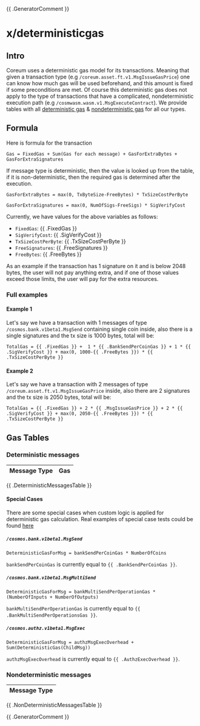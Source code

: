 {{ .GeneratorComment }}

# x/deterministicgas

## Intro

Coreum uses a deterministic gas model for its transactions. Meaning that given a transaction type (e.g
`/coreum.asset.ft.v1.MsgIssueGasPrice`) one can know how much gas will be used beforehand, and this amount is fixed if some
preconditions are met. Of course this deterministic gas does not apply to the type of transactions that have a
complicated, nondeterministic execution path (e.g `/cosmwasm.wasm.v1.MsgExecuteContract`). We provide tables with all
[deterministic gas](#deterministic-messages) & [nondeterministic gas](#nondeterministic-messages) for all our types.

## Formula

Here is formula for the transaction

`
Gas = FixedGas + Sum(Gas for each message) + GasForExtraBytes + GasForExtraSignatures
`

If message type is deterministic, then the value is looked up from the table, if it is non-deterministic, then the
required gas is determined after the execution.

`
GasForExtraBytes = max(0, TxByteSize-FreeBytes) * TxSizeCostPerByte
`

`
GasForExtraSignatures = max(0, NumOfSigs-FreeSigs) * SigVerifyCost
`

Currently, we have values for the above variables as follows:

- `FixedGas`: {{ .FixedGas }}
- `SigVerifyCost`: {{ .SigVerifyCost }}
- `TxSizeCostPerByte`: {{ .TxSizeCostPerByte }}
- `FreeSignatures`: {{ .FreeSignatures }}
- `FreeBytes`: {{ .FreeBytes }}

As an example if the transaction has 1 signature on it and is below
2048 bytes, the user will not pay anything extra, and if one of those values exceed those limits, the user will pay for
the extra resources.

### Full examples

#### Example 1
Let's say we have a transaction with 1 messages of type
`/cosmos.bank.v1beta1.MsgSend` containing single coin inside, also there is a single
signatures and the tx size is 1000 bytes, total will be:

`
TotalGas = {{ .FixedGas }} +  1 * {{ .BankSendPerCoinGas }} + 1 * {{ .SigVerifyCost }} + max(0, 1000-{{ .FreeBytes }}) * {{ .TxSizeCostPerByte }}
`

#### Example 2
Let's say we have a transaction with 2 messages of type
`/coreum.asset.ft.v1.MsgIssueGasPrice` inside, also there are 2
signatures and the tx size is 2050 bytes, total will be:

`
TotalGas = {{ .FixedGas }} + 2 * {{ .MsgIssueGasPrice }} + 2 * {{ .SigVerifyCost }} + max(0, 2050-{{ .FreeBytes }}) * {{ .TxSizeCostPerByte }}
`

## Gas Tables

### Deterministic messages

| Message Type | Gas |
|--------------|-----|
{{ .DeterministicMessagesTable }}

#### Special Cases

There are some special cases when custom logic is applied for deterministic gas calculation.
Real examples of special case tests could be found [here](https://github.com/CoreumFoundation/coreum/blob/master/x/deterministicgas/config_test.go#L168)

##### `/cosmos.bank.v1beta1.MsgSend`

`DeterministicGasForMsg = bankSendPerCoinGas * NumberOfCoins`

`bankSendPerCoinGas` is currently equal to `{{ .BankSendPerCoinGas }}`.

##### `/cosmos.bank.v1beta1.MsgMultiSend`

`DeterministicGasForMsg = bankMultiSendPerOperationGas * (NumberOfInputs + NumberOfOutputs)`

`bankMultiSendPerOperationGas` is currently equal to `{{ .BankMultiSendPerOperationsGas }}`.

##### `/cosmos.authz.v1beta1.MsgExec`

`DeterministicGasForMsg = authzMsgExecOverhead + Sum(DeterministicGas(ChildMsg))`

`authzMsgExecOverhead` is currently equal to `{{ .AuthzExecOverhead }}`.

### Nondeterministic messages

| Message Type |
|--------------|
{{ .NonDeterministicMessagesTable }}

{{ .GeneratorComment }}
